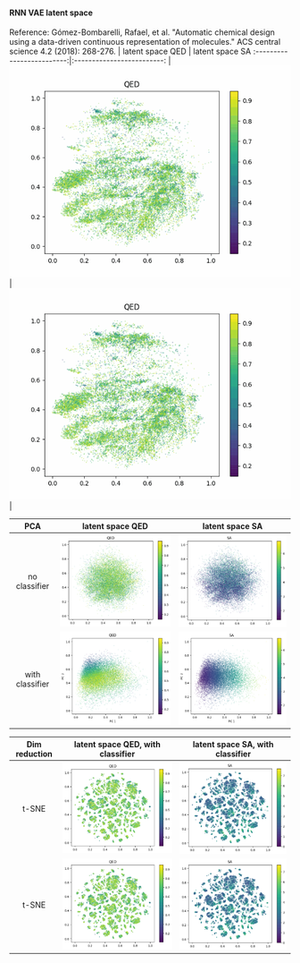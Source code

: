 #### RNN VAE latent space
Reference: Gómez-Bombarelli, Rafael, et al. "Automatic chemical design using a data-driven continuous representation of molecules." ACS central science 4.2 (2018): 268-276.
 | latent space QED    | latent space SA
:-------------------------:|:-------------------------:
| ![QED distribution in latent space during training, without classifier](qed_no_classifier.gif)  | ![QED distribution in latent space during training, without classifier](qed_no_classifier.gif) |





 | PCA | latent space QED    | latent space SA
 :-----:|:-------------------------:|:-------------------------:
 | no classifier |  ![](figures/qed_no_classifier.png)  |  ![](figures/sa_no_classifier.png) |
 | with classifier |  ![](figures/qed_classifier.png)  |  ![](figures/sa_classifier.png) |




 | Dim reduction | latent space QED, with classifier    | latent space SA, with classifier  
 :-----:|:-------------------------:|:-------------------------:
  | t-SNE |  ![](figures/qed_no_classifier_tsne.png)  |  ![](figures/sa_no_classifier_tsne.png) |
 | t-SNE |  ![](qed_no_classifier_tsne.png)  |  ![](sa_no_classifier_tsne.png) |



